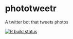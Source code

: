 # phototweetr
A twitter bot that tweets photos

<!-- badges: start -->
[![R build status](https://github.com/jonkeane/phototweetr/workflows/R-CMD-check/badge.svg)](https://github.com/jonkeane/phototweetr/actions?workflow=R-CMD-check)
<!-- badges: end -->

